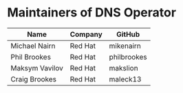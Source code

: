 # Maintainers of DNS Operator

| Name                | Company  | GitHub          |
|---------------------|----------|-----------------|
| Michael Nairn       | Red Hat  | mikenairn       |
| Phil Brookes        | Red Hat  | philbrookes     |
| Maksym Vavilov      | Red Hat  | makslion        |
| Craig Brookes       | Red Hat  | maleck13        |
